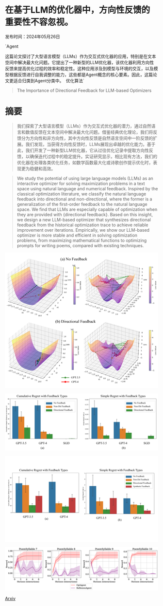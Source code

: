 # 在基于LLM的优化器中，方向性反馈的重要性不容忽视。

发布时间：2024年05月26日

`Agent

这篇论文探讨了大型语言模型（LLMs）作为交互式优化器的应用，特别是在文本空间中解决最大化问题。它提出了一种新型的LLM优化器，该优化器利用方向性反馈来提高优化过程的效率和稳定性。这种应用涉及到模型与环境的交互，以及模型根据反馈进行自我调整的能力，这些都是Agent概念的核心要素。因此，这篇论文更适合归类到Agent分类中。` `优化算法`

> The Importance of Directional Feedback for LLM-based Optimizers

# 摘要

> 我们探索了大型语言模型（LLMs）作为交互式优化器的潜力，通过自然语言和数值反馈在文本空间中解决最大化问题。借鉴经典优化理论，我们将反馈分为方向性和非方向性，其中方向性反馈是自然语言空间中一阶反馈的扩展。我们发现，当获得方向性反馈时，LLMs展现出卓越的优化能力。基于此，我们开发了一种新型LLM优化器，它从过往优化记录中提取方向性反馈，以确保迭代过程中的稳定提升。实证研究显示，相比现有方法，我们的优化器在处理各类优化任务，如数学函数最大化或诗歌创作提示优化时，表现更为稳健和高效。

> We study the potential of using large language models (LLMs) as an interactive optimizer for solving maximization problems in a text space using natural language and numerical feedback. Inspired by the classical optimization literature, we classify the natural language feedback into directional and non-directional, where the former is a generalization of the first-order feedback to the natural language space. We find that LLMs are especially capable of optimization when they are provided with {directional feedback}. Based on this insight, we design a new LLM-based optimizer that synthesizes directional feedback from the historical optimization trace to achieve reliable improvement over iterations. Empirically, we show our LLM-based optimizer is more stable and efficient in solving optimization problems, from maximizing mathematical functions to optimizing prompts for writing poems, compared with existing techniques.

![在基于LLM的优化器中，方向性反馈的重要性不容忽视。](../../../paper_images/2405.16434/x1.png)

![在基于LLM的优化器中，方向性反馈的重要性不容忽视。](../../../paper_images/2405.16434/x2.png)

![在基于LLM的优化器中，方向性反馈的重要性不容忽视。](../../../paper_images/2405.16434/x3.png)

![在基于LLM的优化器中，方向性反馈的重要性不容忽视。](../../../paper_images/2405.16434/x4.png)

[Arxiv](https://arxiv.org/abs/2405.16434)